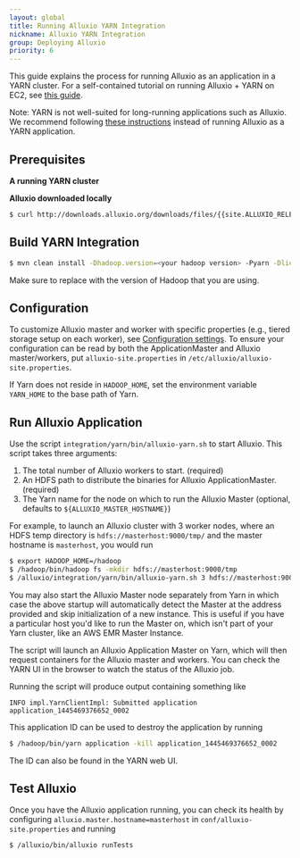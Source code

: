 ```yaml
---
layout: global
title: Running Alluxio YARN Integration
nickname: Alluxio YARN Integration
group: Deploying Alluxio
priority: 6
---
```


This guide explains the process for running Alluxio as an application in a YARN cluster. For a
self-contained tutorial on running Alluxio + YARN on EC2, see [this guide](Running-Alluxio-on-EC2.html).

Note: YARN is not well-suited for long-running applications such as Alluxio. We recommend
following [these instructions](Running-Alluxio-Yarn-Standalone.html) instead of running
Alluxio as a YARN application.

## Prerequisites

**A running YARN cluster**

**Alluxio downloaded locally**

```bash
$ curl http://downloads.alluxio.org/downloads/files/{{site.ALLUXIO_RELEASED_VERSION}}/alluxio-{{site.ALLUXIO_RELEASED_VERSION}}-bin.tar.gz | tar xz
```

## Build YARN Integration

```bash
$ mvn clean install -Dhadoop.version=<your hadoop version> -Pyarn -Dlicense.skip -DskipTests -Dfindbugs.skip -Dmaven.javadoc.skip -Dcheckstyle.skip
```

Make sure to replace <your hadoop version> with the version of Hadoop that you are using.

## Configuration

To customize Alluxio master and worker with specific properties (e.g., tiered storage setup on each
worker), see [Configuration settings](Configuration-Settings.html). To ensure your configuration can be
read by both the ApplicationMaster and Alluxio master/workers, put `alluxio-site.properties` in
`/etc/alluxio/alluxio-site.properties`.

If Yarn does not reside in `HADOOP_HOME`, set the environment variable `YARN_HOME` to the base path of Yarn.

## Run Alluxio Application

Use the script `integration/yarn/bin/alluxio-yarn.sh` to start Alluxio. This script takes three arguments:

1. The total number of Alluxio workers to start. (required)
2. An HDFS path to distribute the binaries for Alluxio ApplicationMaster. (required)
3. The Yarn name for the node on which to run the Alluxio Master (optional, defaults to `${ALLUXIO_MASTER_HOSTNAME}`)

For example, to launch an Alluxio cluster with 3 worker nodes, where an HDFS temp directory is
`hdfs://masterhost:9000/tmp/` and the master hostname is `masterhost`, you would run

```bash
$ export HADOOP_HOME=/hadoop
$ /hadoop/bin/hadoop fs -mkdir hdfs://masterhost:9000/tmp
$ /alluxio/integration/yarn/bin/alluxio-yarn.sh 3 hdfs://masterhost:9000/tmp/ masterhost
```

You may also start the Alluxio Master node separately from Yarn in which case the above startup will
automatically detect the Master at the address provided and skip initialization of a new instance.
This is useful if you have a particular host you'd like to run the Master on, which isn't part of
your Yarn cluster, like an AWS EMR Master Instance.

The script will launch an Alluxio Application Master on Yarn, which will then request containers for the
Alluxio master and workers. You can check the YARN UI in the browser to watch the status of the 
Alluxio job.

Running the script will produce output containing something like

```
INFO impl.YarnClientImpl: Submitted application application_1445469376652_0002
```

This application ID can be used to destroy the application by running

```bash
$ /hadoop/bin/yarn application -kill application_1445469376652_0002
```

The ID can also be found in the YARN web UI.

## Test Alluxio

Once you have the Alluxio application running, you can check its health by configuring
`alluxio.master.hostname=masterhost` in `conf/alluxio-site.properties` and running

```bash
$ /alluxio/bin/alluxio runTests
```
